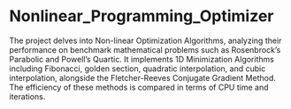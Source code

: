 # Nonlinear_Programming_Optimizer
The project delves into Non-linear Optimization Algorithms, analyzing their performance on benchmark mathematical problems such as Rosenbrock’s Parabolic and Powell’s Quartic. It implements 1D Minimization Algorithms including Fibonacci, golden section, quadratic interpolation, and cubic interpolation, alongside the Fletcher-Reeves Conjugate Gradient Method. The efficiency of these methods is compared in terms of CPU time and iterations.
